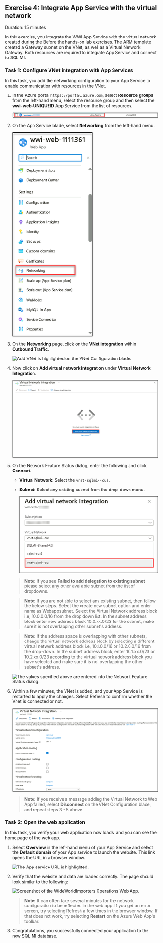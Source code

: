 ## Exercise 4: Integrate App Service with the virtual network

Duration: 15 minutes

In this exercise, you integrate the WWI App Service with the virtual network created during the Before the hands-on lab exercises. The ARM template created a Gateway subnet on the VNet, as well as a Virtual Network Gateway. Both resources are required to integrate App Service and connect to SQL MI.

### Task 1: Configure VNet integration with App Services

In this task, you add the networking configuration to your App Service to enable communication with resources in the VNet.

1. In the Azure portal `https://portal.azure.com`, select **Resource groups** from the left-hand menu, select the **<inject key="Resource Group Name" enableCopy="false"/>** resource group and then select the **wwi-web-UNIQUEID** App Service from the list of resources.

   ![The wwi-web-UNIQUEID App Service is highlighted in the list of resource group resources.](media/rg-app-service1.png)

2. On the App Service blade, select **Networking** from the left-hand menu.

   ![On the App Service blade, Networking is selected in the left-hand menu, and Click here to configure is highlighted under VNet Integration.](media/networking1.png)

3. On the **Networking** page, click on the **VNet integration** within **Outbound Traffic**.

   ![Add VNet is highlighted on the VNet Configuration blade.](media/Vnet-integration.png "App Service")


3. Now click on **Add virtual network integration** under **Virtual Network Integration**.

   ![Add VNet is highlighted on the VNet Configuration blade.](media/app-service-vnet-configuration1.png)

4. On the Network Feature Status dialog, enter the following and click **Connect**.

   - **Virtual Network**: Select the `vnet-sqlmi--cus`.
   - **Subnet**: Select any existing subnet from the drop-down menu. 

      ![](media/mcw-vnet1.png "App Service")

   >**Note**: If you see **Failed to add delegation to existing subnet** please select any other available subnet from the list of dropdowns.
      
   > **Note**: If you are not able to select any existing subnet, then follow the below steps. Select the create new subnet option and enter name as Webappsubnet<inject key="Suffix" />. Select the Virtual Network address block i.e, 10.0.0.0/16 from the drop down list. In the subnet address block enter new address block 10.0.xx.0/23 for the subnet, make sure it is not overlapping other subnet's address.
  
   > **Note**: If the address space is overlapping with other subnets, change the virtual network address block by selecting a different virtual network address block i.e, 10.1.0.0/16 or 10.2.0.0/16 from the drop-down. In the subnet address block, enter 10.1.xx.0/23 or 10.2.xx.0/23 according to the virtual network address block you have selected and make sure it is not overlapping the other subnet's address.

      ![The values specified above are entered into the Network Feature Status dialog.](media/updated18.png "App Service")

5. Within a few minutes, the VNet is added, and your App Service is restarted to apply the changes. Select Refresh to confirm whether the Vnet is connected or not.

   ![The details of the VNet Configuration are displayed. The Certificate Status, Certificates in sync, is highlighted.](media/updated191.png)

   >**Note:** If you receive a message adding the Virtual Network to Web App failed, select **Disconnect** on the VNet Configuration blade, and repeat steps 3 - 5 above.

### Task 2: Open the web application

In this task, you verify your web application now loads, and you can see the home page of the web app.

1. Select **Overview** in the left-hand menu of your App Service and select the **Default domain** of your App service to launch the website. This link opens the URL in a browser window.

   ![The App service URL is highlighted.](media/datamod-img.png "App service URL")

2. Verify that the website and data are loaded correctly. The page should look similar to the following:

   ![Screenshot of the WideWorldImporters Operations Web App.](media/wwi-web-app.png "WideWorldImporters Web")

   >**Note:** It can often take several minutes for the network configuration to be reflected in the web app. If you get an error screen, try selecting Refresh a few times in the browser window. If that does not work, try selecting **Restart** on the Azure Web App's toolbar.

3. Congratulations, you successfully connected your application to the new SQL MI database.
